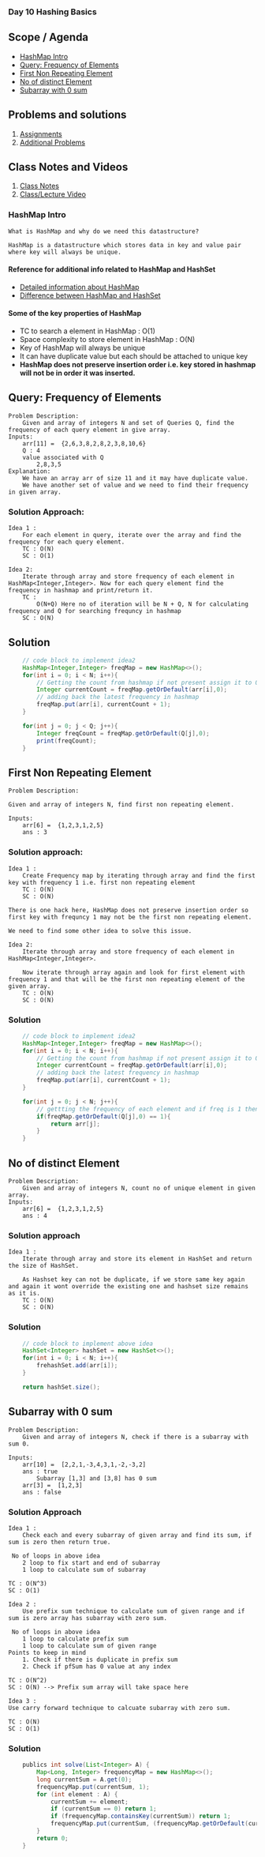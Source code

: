 ### Day 10 Hashing Basics

## Scope / Agenda

- [HashMap Intro](#hashmap-intro)
- [Query: Frequency of Elements](#query-frequency-of-elements)
- [First Non Repeating Element](#first-non-repeating-element)
- [No of distinct Element](#no-of-distinct-element)
- [Subarray with 0 sum](#subarray-with-0-sum)

## Problems and solutions

1. [Assignments](https://github.com/rajpiyush220/Algorithms/tree/master/problems/src/main/java/com/learning/scaler/intermediate/hashing/assignment)
2. [Additional Problems](https://github.com/rajpiyush220/Algorithms/tree/master/problems/src/main/java/com/learning/scaler/intermediate/hashing/additional)


## Class Notes and Videos

1. [Class Notes](/Notes/class_Notes/DSA%20Intermediate%20Notes/10%20Hashing%20Basics(13-09-23).pdf)
2. [Class/Lecture Video](https://youtu.be/aw7uAUu-ePM)


### HashMap Intro
    What is HashMap and why do we need this datastructure?
    
    HashMap is a datastructure which stores data in key and value pair where key will always be unique.

#### Reference for additional info related to HashMap and HashSet

* [Detailed information about HashMap](https://www.scaler.com/topics/java/hashmap-in-java/)
* [Difference between HashMap and HashSet](https://www.scaler.com/topics/hashset-vs-hashmap/)

#### Some of the key properties of HashMap
- TC to search a element in HashMap : O(1)
- Space complexity to store element in HashMap : O(N)
- Key of HashMap will always be unique
- It can have duplicate value but each should be attached to unique key
- **HashMap does not preserve insertion order i.e. key stored in hashmap will not be in order it was inserted.**

## Query: Frequency of Elements
    Problem Description:
        Given and array of integers N and set of Queries Q, find the frequency of each query element in give array.
    Inputs:
        arr[11] =  {2,6,3,8,2,8,2,3,8,10,6}
        Q : 4
        value associated with Q
            2,8,3,5
    Explanation:
        We have an array arr of size 11 and it may have duplicate value. 
        We have another set of value and we need to find their frequency in given array.

 ### Solution Approach:
    Idea 1 :
        For each element in query, iterate over the array and find the frequency for each query element.
        TC : O(N)
        SC : O(1)

    Idea 2:
        Iterate through array and store frequency of each element in HashMap<Integer,Integer>. Now for each query element find the frequency in hashmap and print/return it.
        TC : 
            O(N+Q) Here no of iteration will be N + Q, N for calculating frequency and Q for searching frequncy in hashmap 
        SC : O(N)

## Solution
```java
    // code block to implement idea2
    HashMap<Integer,Integer> freqMap = new HashMap<>();
    for(int i = 0; i < N; i++){
        // Getting the count from hashmap if not present assign it to 0
        Integer currentCount = freqMap.getOrDefault(arr[i],0);
        // adding back the latest frequency in hashmap
        freqMap.put(arr[i], currentCount + 1);
    }

    for(int j = 0; j < Q; j++){
        Integer freqCount = freqMap.getOrDefault(Q[j],0);
        print(freqCount);
    }

```

## First Non Repeating Element
    Problem Description:
    
    Given and array of integers N, find first non repeating element.
    
    Inputs:
        arr[6] =  {1,2,3,1,2,5}
        ans : 3

### Solution approach:
    Idea 1 :
        Create Frequency map by iterating through array and find the first key with frequency 1 i.e. first non repeating element
        TC : O(N) 
        SC : O(N)

    There is one hack here, HashMap does not preserve insertion order so first key with frequncy 1 may not be the first non repeating element.

    We need to find some other idea to solve this issue.

    Idea 2:
        Iterate through array and store frequency of each element in HashMap<Integer,Integer>. 
    
        Now iterate through array again and look for first element with frequency 1 and that will be the first non repeating element of the given array.
        TC : O(N)
        SC : O(N)
### Solution
```java
    // code block to implement idea2
    HashMap<Integer,Integer> freqMap = new HashMap<>();
    for(int i = 0; i < N; i++){
        // Getting the count from hashmap if not present assign it to 0
        Integer currentCount = freqMap.getOrDefault(arr[i],0);
        // adding back the latest frequency in hashmap
        freqMap.put(arr[i], currentCount + 1);
    }

    for(int j = 0; j < N; j++){
        // gettting the frequency of each element and if freq is 1 then that will be the first non repeating element
        if(freqMap.getOrDefault(Q[j],0) == 1){
            return arr[j];
        }
    }

```
## No of distinct Element
    Problem Description:
        Given and array of integers N, count no of unique element in given array.
    Inputs:
        arr[6] =  {1,2,3,1,2,5}
        ans : 4
### Solution approach
    Idea 1 :
        Iterate through array and store its element in HashSet and return the size of HashSet.

        As Hashset key can not be duplicate, if we store same key again and again it wont override the existing one and hashset size remains as it is.
        TC : O(N)
        SC : O(N)
### Solution
```java
    // code block to implement above idea
    HashSet<Integer> hashSet = new HashSet<>();
    for(int i = 0; i < N; i++){
        frehashSet.add(arr[i]);
    }

    return hashSet.size();
```
## Subarray with 0 sum
    Problem Description:
        Given and array of integers N, check if there is a subarray with sum 0.
    
    Inputs:
        arr[10] =  [2,2,1,-3,4,3,1,-2,-3,2]
        ans : true
            Subarray [1,3] and [3,8] has 0 sum
        arr[3] =  [1,2,3]
        ans : false
        
### Solution Approach
    Idea 1 :
        Check each and every subarray of given array and find its sum, if sum is zero then return true.

     No of loops in above idea
        2 loop to fix start and end of subarray
        1 loop to calculate sum of subarray
    
    TC : O(N^3)
    SC : O(1)

    Idea 2 :
        Use prefix sum technique to calculate sum of given range and if sum is zero array has subarray with zero sum.

     No of loops in above idea
        1 loop to calculate prefix sum
        1 loop to calculate sum of given range
    Points to keep in mind
        1. Check if there is duplicate in prefix sum
        2. Check if pfSum has 0 value at any index
    
    TC : O(N^2)
    SC : O(N) --> Prefix sum array will take space here

    Idea 3 :
    Use carry forward technique to calcuate subarray with zero sum.
    
    TC : O(N)
    SC : O(1)
### Solution
```java
    publics int solve(List<Integer> A) {
        Map<Long, Integer> frequencyMap = new HashMap<>();
        long currentSum = A.get(0);
        frequencyMap.put(currentSum, 1);
        for (int element : A) {
            currentSum += element;
            if (currentSum == 0) return 1;
            if (frequencyMap.containsKey(currentSum)) return 1;
            frequencyMap.put(currentSum, (frequencyMap.getOrDefault(currentSum, 0) + 1));
        }
        return 0;
    }
```

   



